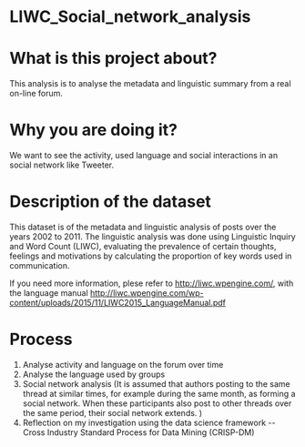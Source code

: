 # LIWC_Social_network_analysis
# What is this project about?
This analysis is to analyse the metadata and linguistic summary from a real on-line forum.

# Why you are doing it?
We want to see the activity, used language and social interactions in an social network like Tweeter.

# Description of the dataset
This dataset is of the metadata and linguistic analysis of posts over the years 2002 to 2011. The linguistic analysis was done using Linguistic Inquiry and Word  Count (LIWC), evaluating the prevalence of certain thoughts, feelings and motivations by calculating the proportion of key words used in communication.

If you need more information, plese refer to http://liwc.wpengine.com/, with the language manual http://liwc.wpengine.com/wp-content/uploads/2015/11/LIWC2015_LanguageManual.pdf 

# Process
1. Analyse activity and language on the forum over time
2. Analyse the language used by groups
3. Social network analysis (It is assumed that authors posting to the same thread at similar times, for example during the same month, as forming a social network. When these participants also post to other threads over the same period, their social network extends. )
4. Reflection on my investigation using the data science framework -- Cross Industry Standard Process for Data Mining (CRISP-DM)
